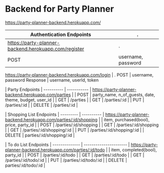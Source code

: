 # Backend for Party Planner

https://party-planner-backend.herokuapp.com/

 Authentication Endpoints | .
------ | ------
 https://party-planner-backend.herokuapp.com/register | .
 POST | username, password 

 https://party-planner-backend.herokuapp.com/login | .
 POST | username, password
 Response | username, userId, token 


| Party Endpoints |
---------- | -----------
| https://party-planner-backend.herokuapp.com/parties |
| POST | party_name, n_of_guests, date, theme, budget, user_id |
| GET | /parties |
| GET | /parties/:id |
| PUT | /parties/:id |
| DELETE | /parties/:id |


| Shopping List Endpoints |
--------- | ----------
| https://party-planner-backend.herokuapp.com/parties/:id/shopping |
| item, purchased(bool), price, party_id  |
| POST | /parties/:id/shopping |
| GET | /parties/:id/shopping |
| GET | /parties/:id/shopping/:id |
| PUT | /parties/:id/shopping/:id |
| DELETE | parties/:id/shopping/:id |


| To do List Endpoints |
-------------- | ----------------------
| https://party-planner-backend.herokuapp.com/parties/:id/todo |
| item, completed(bool), party_id  |
| POST | /parties/:id/todo |
| GET | /parties/:id/todo |
| GET | /parties/:id/todo/:id |
| PUT | /parties/:id/todo/:id |
| DELETE | parties/:id/todo/:id |

